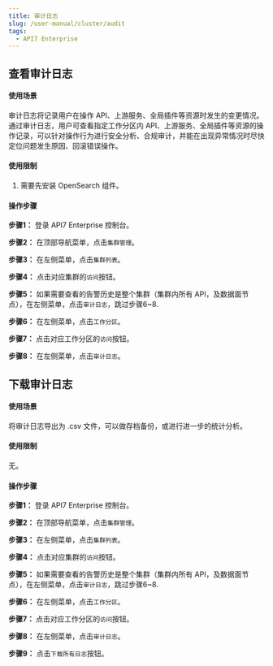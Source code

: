 ```yaml
---
title: 审计日志
slug: /user-manual/cluster/audit
tags:
  - API7 Enterprise
---
```


## 查看审计日志

#### 使用场景

审计日志将记录用户在操作 API、上游服务、全局插件等资源时发生的变更情况。通过审计日志，用户可查看指定工作分区内 API、上游服务、全局插件等资源的操作记录，可以针对操作行为进行安全分析、合规审计，并能在出现异常情况时尽快定位问题发生原因、回滚错误操作。

#### 使用限制

1. 需要先安装 OpenSearch 组件。

#### 操作步骤

**步骤1：**  登录 API7 Enterprise 控制台。

**步骤2：**  在顶部导航菜单，点击`集群管理`。

**步骤3：**  在左侧菜单，点击`集群列表`。

**步骤4：**  点击对应集群的`访问`按钮。

**步骤5：**  如果需要查看的告警历史是整个集群（集群内所有 API，及数据面节点），在左侧菜单，点击`审计日志`，跳过步骤6~8.

**步骤6：**  在左侧菜单，点击`工作分区`。

**步骤7：**  点击对应工作分区的`访问`按钮。

**步骤8：**  在左侧菜单，点击`审计日志`。

## 下载审计日志

#### 使用场景

将审计日志导出为 .csv 文件，可以做存档备份，或进行进一步的统计分析。

#### 使用限制

无。

#### 操作步骤

**步骤1：**  登录 API7 Enterprise 控制台。

**步骤2：**  在顶部导航菜单，点击`集群管理`。

**步骤3：**  在左侧菜单，点击`集群列表`。

**步骤4：**  点击对应集群的`访问`按钮。

**步骤5：**  如果需要查看的告警历史是整个集群（集群内所有 API，及数据面节点），在左侧菜单，点击`审计日志`，跳过步骤6~8.

**步骤6：**  在左侧菜单，点击`工作分区`。

**步骤7：**  点击对应工作分区的`访问`按钮。

**步骤8：**  在左侧菜单，点击`审计日志`。

**步骤9：**  点击`下载所有日志`按钮。
